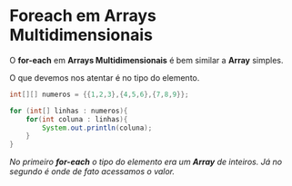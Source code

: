 # Foreach em Arrays Multidimensionais

O **for-each** em **Arrays Multidimensionais** é bem similar a **Array** simples.

O que devemos nos atentar é no tipo do elemento.

```Java
int[][] numeros = {{1,2,3},{4,5,6},{7,8,9}};

for (int[] linhas : numeros){
	for(int coluna : linhas){
		System.out.println(coluna);
	}
}
```
*No primeiro **for-each** o tipo do elemento era um **Array** de inteiros. Já no segundo é onde de fato acessamos o valor.*